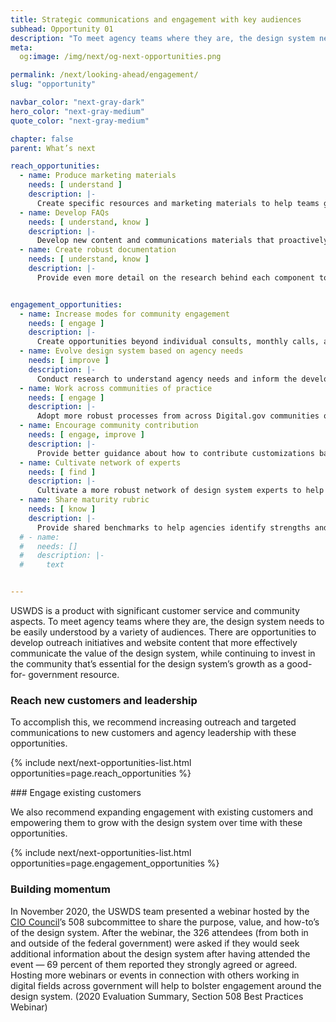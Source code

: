 ```yaml
---
title: Strategic communications and engagement with key audiences
subhead: Opportunity 01
description: "To meet agency teams where they are, the design system needs to be easily understood by a variety of audiences."
meta:
  og:image: /img/next/og-next-opportunities.png

permalink: /next/looking-ahead/engagement/
slug: "opportunity"

navbar_color: "next-gray-dark"
hero_color: "next-gray-medium"
quote_color: "next-gray-medium"

chapter: false
parent: What’s next

reach_opportunities:
  - name: Produce marketing materials
    needs: [ understand ]
    description: |-
      Create specific resources and marketing materials to help teams get buy-in and communicate the value to their agency leadership and other stakeholders
  - name: Develop FAQs
    needs: [ understand, know ]
    description: |-
      Develop new content and communications materials that proactively address the common questions and misconceptions of potential customers
  - name: Create robust documentation
    needs: [ understand, know ]
    description: |-
      Provide even more detail on the research behind each component to encourage data-driven design and help agency teams understand and explain why decisions were made


engagement_opportunities:
  - name: Increase modes for community engagement
    needs: [ engage ]
    description: |-
      Create opportunities beyond individual consults, monthly calls, and the USWDS public Slack channel with things like design critiques, ideating in small groups, meet-ups, or lunch-and-learns, etc.
  - name: Evolve design system based on agency needs
    needs: [ improve ]
    description: |-
      Conduct research to understand agency needs and inform the development of new components, similar to the recent emergency response research that led to the release of 11 new components (e.g., a component to support syndicated content, more flexible components to accommodate multilingual content, etc.)
  - name: Work across communities of practice
    needs: [ engage ]
    description: |-
      Adopt more robust processes from across Digital.gov communities of practice such as focusing events on certain topics or questions (how to assemble the right team, ensuring a smooth design system upgrade, etc.)
  - name: Encourage community contribution
    needs: [ engage, improve ]
    description: |-
      Provide better guidance about how to contribute customizations back in to the community and explore ways to get agency-created components approved by USWDS
  - name: Cultivate network of experts
    needs: [ find ]
    description: |-
      Cultivate a more robust network of design system experts to help guide agency teams through adoption
  - name: Share maturity rubric
    needs: [ know ]
    description: |-
      Provide shared benchmarks to help agencies identify strengths and areas of improvement
  # - name:
  #   needs: []
  #   description: |-
  #     text


---
```


<section class="next-section">
  <div class="grid-container">
    <div class="grid-row">
      <div class="grid-col-12 tablet:grid-col-8 tablet:margin-x-auto desktop:margin-x-0 next-section-prose" markdown="1">

USWDS is a product with significant customer service and community aspects. To meet agency teams where they are, the design system needs to be easily understood by a variety of audiences. There are opportunities to develop outreach initiatives and website content that more effectively communicate the value of the design system, while continuing to invest in the community that’s essential for the design system’s growth as a good-for- government resource.

### Reach new customers and leadership

To accomplish this, we recommend increasing outreach and targeted communications to new customers and agency leadership with these opportunities.

</div>

{% include next/next-opportunities-list.html opportunities=page.reach_opportunities %}
    </div>
  </div>
</section>
<section class="next-section margin-top-neg-3">
  <div class="grid-container">
    <div class="grid-row">
      <div class="grid-col-12 tablet:grid-col-8 tablet:margin-x-auto desktop:margin-x-0 margin-top-neg-3 next-section-prose" markdown="1">
### Engage existing customers

We also recommend expanding engagement with existing customers and empowering them to grow with the design system over time with these opportunities.

</div>

{% include next/next-opportunities-list.html opportunities=page.engagement_opportunities %}
  </div>
  </div>
</section>
<section class="next-section margin-top-neg-3">
  <div class="grid-container">
    <div class="grid-row">
      <div class="grid-col-12 tablet:grid-col-8 tablet:margin-x-auto desktop:margin-x-0 margin-top-neg-3 next-section-prose">
<div markdown="1">

### Building momentum
In November 2020, the USWDS team presented a webinar hosted by the [CIO Council](https://www.cio.gov/)’s 508 subcommittee to share the purpose, value, and how-to’s of the design system. After the webinar, the 326 attendees (from both in and outside of the federal government) were asked if they would seek additional information about the design system after having attended the event — 69 percent of them reported they strongly agreed or agreed. Hosting more webinars or events in connection with others working in digital fields across government will help to bolster engagement around the design system. (2020 Evaluation Summary, Section 508 Best Practices Webinar)

</div>
      </div>
    </div>
  </div>
</section>